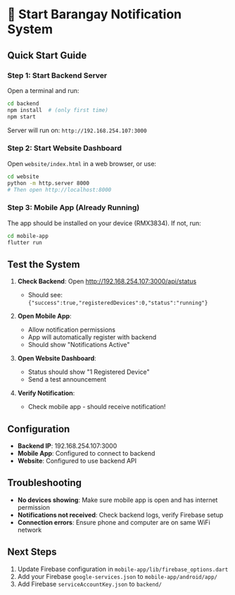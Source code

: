 # 🚀 Start Barangay Notification System

## Quick Start Guide

### Step 1: Start Backend Server
Open a terminal and run:
```bash
cd backend
npm install  # (only first time)
npm start
```
Server will run on: `http://192.168.254.107:3000`

### Step 2: Start Website Dashboard
Open `website/index.html` in a web browser, or use:
```bash
cd website
python -m http.server 8000
# Then open http://localhost:8000
```

### Step 3: Mobile App (Already Running)
The app should be installed on your device (RMX3834).
If not, run:
```bash
cd mobile-app
flutter run
```

## Test the System

1. **Check Backend**: Open http://192.168.254.107:3000/api/status
   - Should see: `{"success":true,"registeredDevices":0,"status":"running"}`

2. **Open Mobile App**: 
   - Allow notification permissions
   - App will automatically register with backend
   - Should show "Notifications Active"

3. **Open Website Dashboard**:
   - Status should show "1 Registered Device"
   - Send a test announcement

4. **Verify Notification**:
   - Check mobile app - should receive notification!

## Configuration

- **Backend IP**: 192.168.254.107:3000
- **Mobile App**: Configured to connect to backend
- **Website**: Configured to use backend API

## Troubleshooting

- **No devices showing**: Make sure mobile app is open and has internet permission
- **Notifications not received**: Check backend logs, verify Firebase setup
- **Connection errors**: Ensure phone and computer are on same WiFi network

## Next Steps

1. Update Firebase configuration in `mobile-app/lib/firebase_options.dart`
2. Add your Firebase `google-services.json` to `mobile-app/android/app/`
3. Add Firebase `serviceAccountKey.json` to `backend/`

